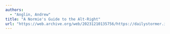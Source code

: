 ```yaml
---
authors:
  - "Anglin, Andrew"
title: "A Normie's Guide to the Alt-Right"
url: "https://web.archive.org/web/20231210135756/https://dailystormer.in/a-normies-guide-to-the-alt-right/"
---
```

